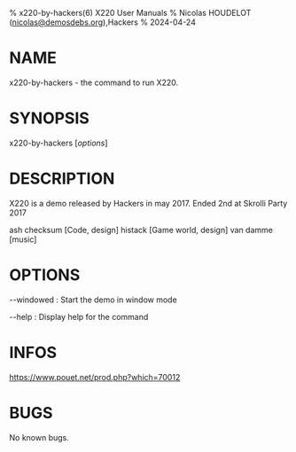 % x220-by-hackers(6) X220 User Manuals
% Nicolas HOUDELOT (nicolas@demosdebs.org),Hackers
% 2024-04-24

# NAME
x220-by-hackers - the command to run X220.

# SYNOPSIS
x220-by-hackers [*options*]

# DESCRIPTION
X220 is a demo released by Hackers in may 2017.
Ended 2nd at Skrolli Party 2017

ash checksum [Code, design]
histack [Game world, design]
van damme [music]

# OPTIONS
\--windowed
:   Start the demo in window mode

\--help
:   Display help for the command

# INFOS
https://www.pouet.net/prod.php?which=70012

# BUGS
No known bugs.
